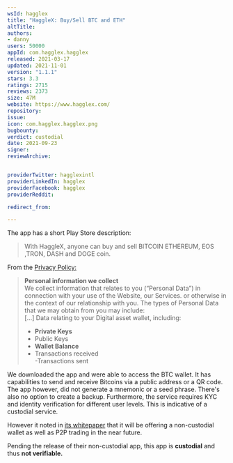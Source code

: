 ```yaml
---
wsId: hagglex
title: "HaggleX: Buy/Sell BTC and ETH"
altTitle: 
authors:
- danny
users: 50000
appId: com.hagglex.hagglex
released: 2021-03-17
updated: 2021-11-01
version: "1.1.1"
stars: 3.3
ratings: 2715
reviews: 2373
size: 47M
website: https://www.hagglex.com/
repository: 
issue: 
icon: com.hagglex.hagglex.png
bugbounty: 
verdict: custodial
date: 2021-09-23
signer: 
reviewArchive:


providerTwitter: hagglexintl
providerLinkedIn: hagglex
providerFacebook: hagglex
providerReddit: 

redirect_from:

---
```



The app has a short Play Store description:

> With HaggleX, anyone can buy and sell BITCOIN ETHEREUM, EOS ,TRON, DASH and DOGE coin.

From the [Privacy Policy:](https://hagglex.com/docs/privacy-policy.pdf)

> **Personal information we collect**<br>
We collect information that relates to you (“Personal Data”) in connection with your use of the Website, our Services. or otherwise in the context of our relationship with you. The types of Personal Data that we may obtain from you may include: <br> [...]
> Data relating to your Digital asset wallet, including:
> - **Private Keys**<br>
> - Public Keys<br>
> - **Wallet Balance**<br>
> - Transactions received<br>
-Transactions sent

We downloaded the app and were able to access the BTC wallet. It has capabilities to send and receive Bitcoins via a public address or a QR code. The app however, did not generate a mnemonic or a seed phrase. There's also no option to create a backup. Furthermore, the service requires KYC and identity verification for different user levels. This is indicative of a custodial service.

However it noted in [its whitepaper](https://hagglex.com/docs/hagglex-whitepaper.pdf) that it will be offering a non-custodial wallet as well as P2P trading in the near future.

Pending the release of their non-custodial app, this app is **custodial** and thus **not verifiable.**